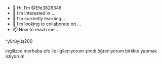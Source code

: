 - 👋 Hi, I’m @Efe3828348
- 👀 I’m interested in ...
- 🌱 I’m currently learning ...
- 💞️ I’m looking to collaborate on ...
- 📫 How to reach me ...

<!---
Efe3828348/Efe3828348 is a ✨ special ✨ repository because its `README.md` (this file) appears on your GitHub profile.
You can click the Preview link to take a look at your changes.
---> ^yürüyüş200
ingilizce
merhaba efe ile ilgileniyorum şimdi öğreniyorum birlikte yapmak istiyorum
